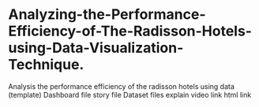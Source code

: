 # Analyzing-the-Performance-Efficiency-of-The-Radisson-Hotels-using-Data-Visualization-Technique.
Analysis the performance efficiency of the radisson hotels using data (template)
Dashboard file
story file 
Dataset files
explain video link
html link
